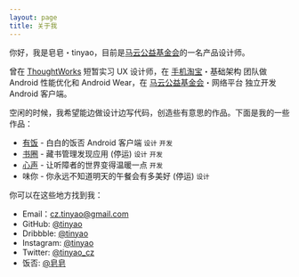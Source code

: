 ```yaml
---
layout: page
title: 关于我
---
```


你好，我是皂皂・tinyao，目前是[马云公益基金会](https://mayun.xin)的一名产品设计师。

曾在 [ThoughtWorks](https://www.thoughtworks.com/) 短暂实习 UX 设计师，在 [手机淘宝](https://www.wandoujia.com/apps/com.taobao.taobao)・基础架构 团队做 Android 性能优化和 Android Wear，在 [马云公益基金会](https://mayun.xin)・网络平台 独立开发 Android 客户端。

空闲的时候，我希望能边做设计边写代码，创造些有意思的作品。下面是我的一些作品：

* [有饭](https://fan.zico.im) - 白白的饭否 Android 客户端 <code class="about-tag">设计</code> <code class="about-tag">开发</code>
* [书圈](https://zico.im/boocle) - 藏书管理发现应用 (停运) <code class="about-tag">设计</code> <code class="about-tag">开发</code>
* [心声](http://xinsheng.im/) - 让听障者的世界变得温暖一点 <code class="about-tag">开发</code>
* 味你 - 你永远不知道明天的午餐会有多美好 (停运) <code class="about-tag">设计</code>

你可以在这些地方找到我：

* Email：cz.tinyao@gmail.com
* GitHub: [@tinyao](https://github.com/tinyao)
* Dribbble: [@tinyao](https://dribbble.com/tinyao)
* Instagram: [@tinyao](https://instagram.com/tinyao)
* Twitter: [@tinyao_cz](https://twitter.com/tinyao_cz)
* 饭否: [@皂皂](https://fanfou.com/yaodroid)
